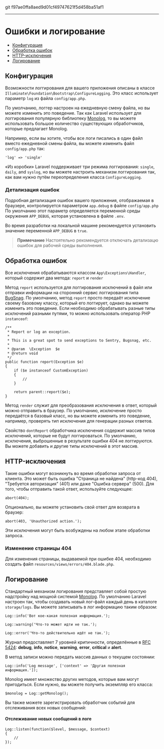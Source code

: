 git f97ae0ffa8aed9d01cf49747621f5d458ba51af1

---

# Ошибки и логирование

- [Конфигурация](#configuration)
- [Обработка ошибок](#handling-errors)
- [HTTP-исключения](#http-exceptions)
- [Логирование](#logging)

<a name="configuration"></a>
## Конфигурация

Возможности логгирования для вашего приложения описаны в классе `Illuminate\Foundation\Bootstrap\ConfigureLogging`. Это класс использует
параметр `log` из файла `config/app.php`.

По умолчанию, логгер настроен на ежедневную смену файла, но вы можете изменить это поведение.
Так как Laravel использует для логгирования популярную библиотеку [Monolog](https://github.com/Seldaek/monolog), то вы можете использовать
большое количество существующих обработчиков, которые предлагает Monolog.

Например, если вы хотите, чтобы все логи писались в один файл вместо ежедневной смены файла, вы можете изменить файл `config/app.php` так:

	'log' => 'single'

«Из коробки» Laravel поддерживает три режима логгирования: `single`, `daily`, and `syslog`, но вы можете настроить механизм логгирования так,
как вам нужно путём переопределения класса `ConfigureLogging`.

### Детализация ошибок

Подробная детализация ошибок вашего приложения, отображаемая в браузере, контролируется параметром `app.debug` в файле `config/app.php`
По умолчанию этот параметр определяется переменной среды окружения `APP_DEBUG`, которая установлена в файле `.env`.

Во время разработки на локальной машине рекомендуется установить значение переменной `APP_DEBUG` в `true`.
> **Примечание** Настоятельно рекомендуется отключать детализацю ошибок для рабочей среды выполнения.

<a name="handling-errors"></a>
## Обработка ошибок

Все исключения обрабатываются классом `App\Exceptions\Handler`, который содержит два метода: `report` и `render`

Метод `report` используется для логгирования исключений в файл или отправки информации на сторонний сервис логгирования типа [BugSnag](https://bugsnag.com).
По умолчанию, метод `report` просто передаёт исключение своему базовому классу, который его логгирует, однако вы можете изменить это поведение.
Если необходимо обрабатывать разные типы исключений разными путями, то можно использовать оператор PHP `instanceof`:

	/**
	 * Report or log an exception.
	 *
	 * This is a great spot to send exceptions to Sentry, Bugsnag, etc.
	 *
	 * @param  \Exception  $e
	 * @return void
	 */
	public function report(Exception $e)
	{
		if ($e instanceof CustomException)
		{
			//
		}

		return parent::report($e);
	}

Метод `render` служит для преобразования исключения в ответ, который можно отправить в браузер. По умолчанию, исключение просто передаётся
в базовый класс, но вы можете изменить это поведение, например, проверять тип исключения для генерации разных ответов.

Свойство `dontReport` обработчика исключения содержит массив типов исключений, которые не будут логгироваться.
По умолчанию, исключения, выброшенные в результате ошибки 404 не логгируются. Вы можете добавить и другие типы исключений в этот массив.

<a name="http-exceptions"></a>
## HTTP-исключения

Такие ошибки могут возникнуть во время обработки запроса от клиента. Это может быть ошибка "Страница не найдена" (http-код 404), "Требуется авторизация" (401) или даже "Ошибка сервера" (500). Для того, чтобы отправить такой ответ, используйте следующее:

	abort(404);

Опционально, вы можете установить свой ответ для возврата в браузер:

	abort(403, 'Unauthorized action.');

Эти исключения могут быть возбуждены на любом этапе обработки запроса.

### Изменение страницы 404

Для изменения страницы, выдаваемой при ошибке 404, необходимо создать файл `resources/views/errors/404.blade.php`.

<a name="logging"></a>
## Логирование

Стандартный механизм логирования представляет собой простую надстройку над мощной системой [Monolog](http://github.com/seldaek/monolog).
По умолчанию Laravel настроен так, чтобы создавать новый лог-файл каждый день в каталоге `storage/logs`. Вы можете записывать в лог информацию таким образом:

	Log::info('Вот кое-какая полезная информация.');

	Log::warning('Что-то может идти не так.');

	Log::error('Что-то действительно идёт не так.');

Журнал предоставляет 7 уровней критичности, определённые в [RFC 5424](http://tools.ietf.org/html/rfc5424):
**debug**, **info**, **notice**, **warning**, **error**, **critical** и **alert**.

В метод записи можно передать массив данных о текущем состоянии:

	Log::info('Log message', ['context' => 'Другая полезная информация.']);

Monolog имеет множество других методов, которые вам могут пригодиться. Если нужно, вы можете получить экземпляр его класса:

	$monolog = Log::getMonolog();

Вы также можете зарегистрировать обработчик событий для отслеживания всех новых сообщений:

#### Отслеживание новых сообщений в логе

	Log::listen(function($level, $message, $context)
	{
		//
	});
